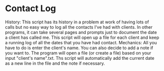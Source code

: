 # Contact Log
History:
This script has its history in a problem at work of having lots of calls but no easy way to log all the contacts I've had with clients. In other programs, it can take several pages and prompts just to document the date a client has called me. This script will open up a file for each client and keep a running log of all the dates that you have had contact. 
Mechanics:
All you have to do is enter the client's name. 
You can also decide to add a note if you want to. 
The program will open a file (or create a file) based on your input "client's name".txt. 
Ths script will automatically add the current date as a new line in the file and the note if necessary. 
